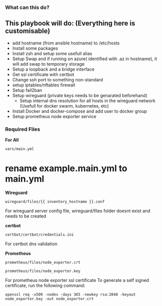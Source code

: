 ### What can this do? ###

## This playbook will do: (Everything here is customisable)

- add hostname (from ansible hostname) to /etc/hosts 
- Install some packages
- Install zsh and setup some usefull alias
- Setup Swap and if running on azure( identified with .az in hostname), it will add swap to temporary storage
- Setup a loopback and a bridge interface
- Get ssl certificate with certbot
- Change ssh port to something non-standard
- setup iptables/nftables firewall
- Setup fail2ban
- Setup wireguard (private keys needs to be genarated beforehand)
    - Setup internal dns resolution for all hosts in the wireguard network (Usefull for docker swarm, kubernetes, etc)
- Install Docker and docker-compose and add user to docker group
- Setup prometheus node exporter service

### Required Files ###

**For All**

```vars/main.yml```
# rename example.main.yml to main.yml

**Wireguard**

```wireguard/files/{{ inventory_hostname }}.conf ```

For wireguard server config file, wireguard/files folder doesnt exist and needs to be created

**certbot**

```certbot/certbot/credentials.ini```

For certbot dns validation

**Prometheus**

```prometheus/files/node_exporter.crt```

```prometheus/files/node_exporter.key```

For prometheus node exporter ssl certificate
To generate a self signed certificate, run the following command:

```openssl req -x509 -nodes -days 365 -newkey rsa:2048 -keyout node_exporter.key -out node_exporter.crt```
